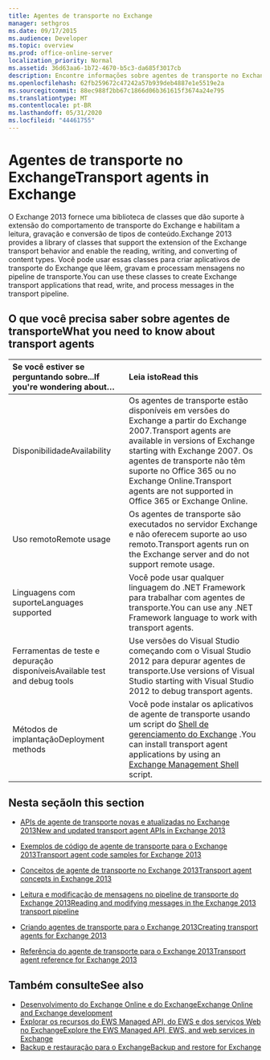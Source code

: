 ```yaml
---
title: Agentes de transporte no Exchange
manager: sethgros
ms.date: 09/17/2015
ms.audience: Developer
ms.topic: overview
ms.prod: office-online-server
localization_priority: Normal
ms.assetid: 36d63aa6-1b72-4670-b5c3-da685f3017cb
description: Encontre informações sobre agentes de transporte no Exchange 2013.
ms.openlocfilehash: 62fb259672c47242a57b939deb4887e1e5519e2a
ms.sourcegitcommit: 88ec988f2bb67c1866d06b361615f3674a24e795
ms.translationtype: MT
ms.contentlocale: pt-BR
ms.lasthandoff: 05/31/2020
ms.locfileid: "44461755"
---
```

# <a name="transport-agents-in-exchange"></a><span data-ttu-id="abe6b-103">Agentes de transporte no Exchange</span><span class="sxs-lookup"><span data-stu-id="abe6b-103">Transport agents in Exchange</span></span>
  
<span data-ttu-id="abe6b-104">O Exchange 2013 fornece uma biblioteca de classes que dão suporte à extensão do comportamento de transporte do Exchange e habilitam a leitura, gravação e conversão de tipos de conteúdo.</span><span class="sxs-lookup"><span data-stu-id="abe6b-104">Exchange 2013 provides a library of classes that support the extension of the Exchange transport behavior and enable the reading, writing, and converting of content types.</span></span> <span data-ttu-id="abe6b-105">Você pode usar essas classes para criar aplicativos de transporte do Exchange que lêem, gravam e processam mensagens no pipeline de transporte.</span><span class="sxs-lookup"><span data-stu-id="abe6b-105">You can use these classes to create Exchange transport applications that read, write, and process messages in the transport pipeline.</span></span>
  
## <a name="what-you-need-to-know-about-transport-agents"></a><span data-ttu-id="abe6b-106">O que você precisa saber sobre agentes de transporte</span><span class="sxs-lookup"><span data-stu-id="abe6b-106">What you need to know about transport agents</span></span>

|<span data-ttu-id="abe6b-107">Se você estiver se perguntando sobre...</span><span class="sxs-lookup"><span data-stu-id="abe6b-107">If you're wondering about…</span></span>|<span data-ttu-id="abe6b-108">Leia isto</span><span class="sxs-lookup"><span data-stu-id="abe6b-108">Read this</span></span>|
|:-----|:-----|
|<span data-ttu-id="abe6b-109">Disponibilidade</span><span class="sxs-lookup"><span data-stu-id="abe6b-109">Availability</span></span>  <br/> |<span data-ttu-id="abe6b-110">Os agentes de transporte estão disponíveis em versões do Exchange a partir do Exchange 2007.</span><span class="sxs-lookup"><span data-stu-id="abe6b-110">Transport agents are available in versions of Exchange starting with Exchange 2007.</span></span> <span data-ttu-id="abe6b-111">Os agentes de transporte não têm suporte no Office 365 ou no Exchange Online.</span><span class="sxs-lookup"><span data-stu-id="abe6b-111">Transport agents are not supported in Office 365 or Exchange Online.</span></span>  <br/> |
|<span data-ttu-id="abe6b-112">Uso remoto</span><span class="sxs-lookup"><span data-stu-id="abe6b-112">Remote usage</span></span>  <br/> |<span data-ttu-id="abe6b-113">Os agentes de transporte são executados no servidor Exchange e não oferecem suporte ao uso remoto.</span><span class="sxs-lookup"><span data-stu-id="abe6b-113">Transport agents run on the Exchange server and do not support remote usage.</span></span>  <br/> |
|<span data-ttu-id="abe6b-114">Linguagens com suporte</span><span class="sxs-lookup"><span data-stu-id="abe6b-114">Languages supported</span></span>  <br/> |<span data-ttu-id="abe6b-115">Você pode usar qualquer linguagem do .NET Framework para trabalhar com agentes de transporte.</span><span class="sxs-lookup"><span data-stu-id="abe6b-115">You can use any .NET Framework language to work with transport agents.</span></span>  <br/> |
|<span data-ttu-id="abe6b-116">Ferramentas de teste e depuração disponíveis</span><span class="sxs-lookup"><span data-stu-id="abe6b-116">Available test and debug tools</span></span>  <br/> |<span data-ttu-id="abe6b-117">Use versões do Visual Studio começando com o Visual Studio 2012 para depurar agentes de transporte.</span><span class="sxs-lookup"><span data-stu-id="abe6b-117">Use versions of Visual Studio starting with Visual Studio 2012 to debug transport agents.</span></span>  <br/> |
|<span data-ttu-id="abe6b-118">Métodos de implantação</span><span class="sxs-lookup"><span data-stu-id="abe6b-118">Deployment methods</span></span>  <br/> |<span data-ttu-id="abe6b-119">Você pode instalar os aplicativos de agente de transporte usando um script do [Shell de gerenciamento do Exchange](../management/exchange-management-shell.md) .</span><span class="sxs-lookup"><span data-stu-id="abe6b-119">You can install transport agent applications by using an [Exchange Management Shell](../management/exchange-management-shell.md) script.</span></span>  <br/> |
   
## <a name="in-this-section"></a><span data-ttu-id="abe6b-120">Nesta seção</span><span class="sxs-lookup"><span data-stu-id="abe6b-120">In this section</span></span>

- [<span data-ttu-id="abe6b-121">APIs de agente de transporte novas e atualizadas no Exchange 2013</span><span class="sxs-lookup"><span data-stu-id="abe6b-121">New and updated transport agent APIs in Exchange 2013</span></span>](new-and-updated-transport-agent-apis-in-exchange-2013.md)
    
- [<span data-ttu-id="abe6b-122">Exemplos de código de agente de transporte para o Exchange 2013</span><span class="sxs-lookup"><span data-stu-id="abe6b-122">Transport agent code samples for Exchange 2013</span></span>](transport-agent-code-samples-for-exchange-2013.md)
    
- [<span data-ttu-id="abe6b-123">Conceitos de agente de transporte no Exchange 2013</span><span class="sxs-lookup"><span data-stu-id="abe6b-123">Transport agent concepts in Exchange 2013</span></span>](transport-agent-concepts-in-exchange-2013.md)
    
- [<span data-ttu-id="abe6b-124">Leitura e modificação de mensagens no pipeline de transporte do Exchange 2013</span><span class="sxs-lookup"><span data-stu-id="abe6b-124">Reading and modifying messages in the Exchange 2013 transport pipeline</span></span>](reading-and-modifying-messages-in-the-exchange-2013-transport-pipeline.md)
    
- [<span data-ttu-id="abe6b-125">Criando agentes de transporte para o Exchange 2013</span><span class="sxs-lookup"><span data-stu-id="abe6b-125">Creating transport agents for Exchange 2013</span></span>](creating-transport-agents-for-exchange-2013.md)
    
- [<span data-ttu-id="abe6b-126">Referência do agente de transporte para o Exchange 2013</span><span class="sxs-lookup"><span data-stu-id="abe6b-126">Transport agent reference for Exchange 2013</span></span>](transport-agent-reference-for-exchange-2013.md)
    
## <a name="see-also"></a><span data-ttu-id="abe6b-127">Também consulte</span><span class="sxs-lookup"><span data-stu-id="abe6b-127">See also</span></span>

- [<span data-ttu-id="abe6b-128">Desenvolvimento do Exchange Online e do Exchange</span><span class="sxs-lookup"><span data-stu-id="abe6b-128">Exchange Online and Exchange development</span></span>](../exchange-server-development.md)    
- [<span data-ttu-id="abe6b-129">Explorar os recursos do EWS Managed API, do EWS e dos serviços Web no Exchange</span><span class="sxs-lookup"><span data-stu-id="abe6b-129">Explore the EWS Managed API, EWS, and web services in Exchange</span></span>](../exchange-web-services/explore-the-ews-managed-api-ews-and-web-services-in-exchange.md)   
- [<span data-ttu-id="abe6b-130">Backup e restauração para o Exchange</span><span class="sxs-lookup"><span data-stu-id="abe6b-130">Backup and restore for Exchange</span></span>](../backup-restore/backup-and-restore-for-exchange-2013.md) 
    


